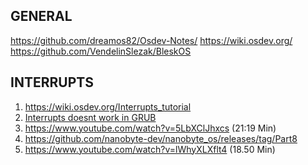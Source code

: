## GENERAL
https://github.com/dreamos82/Osdev-Notes/
https://wiki.osdev.org/
https://github.com/VendelinSlezak/BleskOS

## INTERRUPTS
1. https://wiki.osdev.org/Interrupts_tutorial
2. [Interrupts doesnt work in GRUB](https://forum.osdev.org/viewtopic.php?f=1&t=33160&p=285871#p285871)
3. https://www.youtube.com/watch?v=5LbXClJhxcs (21:19 Min)
4. https://github.com/nanobyte-dev/nanobyte_os/releases/tag/Part8
4. https://www.youtube.com/watch?v=lWhyXLXflt4 (18.50 Min)